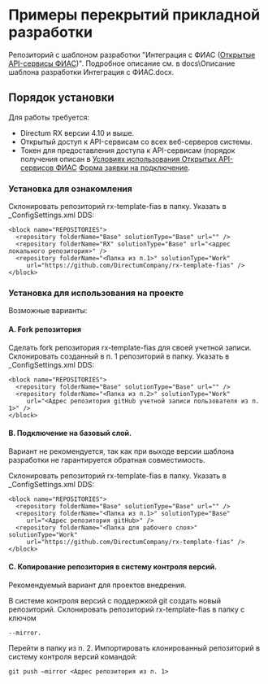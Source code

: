 # Примеры перекрытий прикладной разработки
Репозиторий с шаблоном разработки "Интеграция с ФИАС ([Открытые API-сервисы ФИАС](https://fias.nalog.ru/Frontend))".
Подробное описание см. в docs\Описание шаблона разработки Интеграция с ФИАС.docx.

## Порядок установки
Для работы требуется:
+ Directum RX версии 4.10 и выше.
+ Открытый доступ к API-сервисам со всех веб-серверов системы.
+ Токен для предоставления доступа к API-сервисам (порядок получения описан в [Условиях использования Открытых API-сервисов ФИАС](https://fias.nalog.ru/docs/%D0%A3%D1%81%D0%BB%D0%BE%D0%B2%D0%B8%D1%8F%20%D0%B8%D1%81%D0%BF%D0%BE%D0%BB%D1%8C%D0%B7%D0%BE%D0%B2%D0%B0%D0%BD%D0%B8%D1%8F%20API-%D1%81%D0%B5%D1%80%D0%B2%D0%B8%D1%81%D0%BE%D0%B2%20%D0%A4%D0%98%D0%90%D0%A1.pdf) [Форма заявки на подключение](https://fias.nalog.ru/docs/%D0%A4%D0%BE%D1%80%D0%BC%D0%B0%20%D0%B7%D0%B0%D1%8F%D0%B2%D0%BA%D0%B8.docx).

### Установка для ознакомления
Склонировать репозиторий rx-template-fias в папку.
Указать в _ConfigSettings.xml DDS:
```
<block name="REPOSITORIES">
  <repository folderName="Base" solutionType="Base" url="" />
  <repository folderName="RX" solutionType="Base" url="<адрес локального репозитория>" />
  <repository folderName="<Папка из п.1>" solutionType="Work" 
     url="https://github.com/DirectumCompany/rx-template-fias" />
</block>
```
### Установка для использования на проекте
Возможные варианты:

#### A. Fork репозитория

Сделать fork репозитория rx-template-fias для своей учетной записи.
Склонировать созданный в п. 1 репозиторий в папку.
Указать в _ConfigSettings.xml DDS:
```
<block name="REPOSITORIES">
  <repository folderName="Base" solutionType="Base" url="" /> 
  <repository folderName="<Папка из п.2>" solutionType="Work" 
     url="<Адрес репозитория gitHub учетной записи пользователя из п. 1>" />
</block>
```
#### B. Подключение на базовый слой.

Вариант не рекомендуется, так как при выходе версии шаблона разработки не гарантируется обратная совместимость.

Склонировать репозиторий rx-template-fias в папку.
Указать в _ConfigSettings.xml DDS:
```
<block name="REPOSITORIES">
  <repository folderName="Base" solutionType="Base" url="" /> 
  <repository folderName="<Папка из п.1>" solutionType="Base" 
     url="<Адрес репозитория gitHub>" />
  <repository folderName="<Папка для рабочего слоя>" solutionType="Work" 
     url="https://github.com/DirectumCompany/rx-template-fias" />
</block>
```
#### C. Копирование репозитория в систему контроля версий.

Рекомендуемый вариант для проектов внедрения.

В системе контроля версий с поддержкой git создать новый репозиторий.
Склонировать репозиторий rx-template-fias в папку с ключом 
```
--mirror.
```
Перейти в папку из п. 2.
Импортировать клонированный репозиторий в систему контроля версий командой:
```
git push –mirror <Адрес репозитория из п. 1>
```

